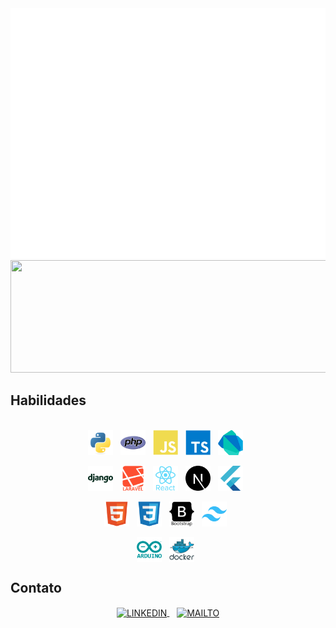 <div align="center">
    <a href="https://www.linkedin.com/in/galdino01/" target="_blank">
        <img src="header.svg" width="960" height="400" />
        <img width="960" height="180"
            src="https://github-readme-stats.vercel.app/api/top-langs/?username=galdino01&hide_border=1&layout=compact&langs_count=8&count_private=true&theme=dark" />
    </a>
</div>

## Habilidades
<div>
    <div style="display: inline_block" align="center"><br>
        <img align="center" alt="PYTHON" height="40" width="40"
            src="https://raw.githubusercontent.com/devicons/devicon/master/icons/python/python-original.svg">&nbsp;&nbsp;
        <img align="center" alt="PHP" height="40" width="40"
            src="https://raw.githubusercontent.com/devicons/devicon/master/icons/php/php-original.svg">&nbsp;&nbsp;
        <img align="center" alt="JAVASCRIPT" height="40" width="40"
            src="https://raw.githubusercontent.com/devicons/devicon/master/icons/javascript/javascript-plain.svg">&nbsp;&nbsp;
        <img align="center" alt="TYPESCRIPT" height="40" width="40"
            src="https://raw.githubusercontent.com/devicons/devicon/master/icons/typescript/typescript-plain.svg">&nbsp;&nbsp;
        <img align="center" alt="FLUTTER" height="40" width="40"
            src="https://raw.githubusercontent.com/devicons/devicon/master/icons/dart/dart-original.svg">&nbsp;&nbsp;
    </div>
    <div style="display: inline_block" align="center"><br>
        <img align="center" alt="DJANGO" height="40" width="40"
            src="https://raw.githubusercontent.com/devicons/devicon/master/icons/django/django-plain-wordmark.svg">&nbsp;&nbsp;
        <img align="center" alt="LARAVEL" height="40" width="40"
            src="https://raw.githubusercontent.com/devicons/devicon/master/icons/laravel/laravel-plain-wordmark.svg">&nbsp;&nbsp;
        <img align="center" alt="REACTNATIVE" height="40" width="40"
            src="https://raw.githubusercontent.com/devicons/devicon/master/icons/react/react-original-wordmark.svg">&nbsp;&nbsp;
        <img align="center" alt="NEXTJS" height="40" width="40"
            src="https://raw.githubusercontent.com/devicons/devicon/master/icons/nextjs/nextjs-original.svg">&nbsp;&nbsp;
        <img align="center" alt="FLUTTER" height="40" width="40"
            src="https://raw.githubusercontent.com/devicons/devicon/master/icons/flutter/flutter-original.svg">&nbsp;&nbsp;
    </div>
    <div style="display: inline_block" align="center"><br>
        <img align="center" alt="HTML" height="40" width="40"
            src="https://raw.githubusercontent.com/devicons/devicon/master/icons/html5/html5-original.svg">&nbsp;&nbsp;
        <img align="center" alt="CSS" height="40" width="40"
            src="https://raw.githubusercontent.com/devicons/devicon/master/icons/css3/css3-original.svg">&nbsp;&nbsp;
        <img align="center" alt="BOOTSTRAP" height="40" width="40"
            src="https://raw.githubusercontent.com/devicons/devicon/master/icons/bootstrap/bootstrap-plain-wordmark.svg">&nbsp;&nbsp;
        <img align="center" alt="TAILWIND" height="40" width="40"
            src="https://raw.githubusercontent.com/devicons/devicon/master/icons/tailwindcss/tailwindcss-plain.svg">&nbsp;&nbsp;
    </div>
    <div style="display: inline_block" align="center"><br>
        <img align="center" alt="ARDUINO" height="40" width="40"
            src="https://raw.githubusercontent.com/devicons/devicon/master/icons/arduino/arduino-original-wordmark.svg">&nbsp;&nbsp;
        <img align="center" alt="DOCKER" height="40" width="40"
            src="https://raw.githubusercontent.com/devicons/devicon/master/icons/docker/docker-original-wordmark.svg">&nbsp;&nbsp;
    </div>
</div>

## Contato
<div align="center">
    <a href="https://www.linkedin.com/in/galdino-01" target="_blank">
        <img align="center" alt="LINKEDIN"
            src="https://img.shields.io/badge/-LinkedIn-%230077B5?style=for-the-badge&logo=linkedin&logoColor=white"
            target="_blank">
    </a>&nbsp;&nbsp;
    <a href="mailto:contato.ogaldino@hotmail.com">
        <img align="center" alt="MAILTO"
            src="https://img.shields.io/badge/Microsoft_Outlook-0078D4?style=for-the-badge&logo=microsoft-outlook&logoColor=white">
    </a>
</div>
